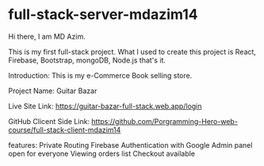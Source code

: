 # full-stack-server-mdazim14
Hi there, I am MD Azim. 

This is my first full-stack project. What I used to create this project is React, Firebase, Bootstrap, mongoDB, Node.js that's it.

Introduction: This is my e-Commerce Book selling store.

Project Name: Guitar Bazar 


Live Site Link: https://guitar-bazar-full-stack.web.app/login

GitHub Clicent Side Link: https://github.com/Porgramming-Hero-web-course/full-stack-client-mdazim14



features: Private Routing Firebase Authentication with Google Admin panel open for everyone Viewing orders list Checkout available

